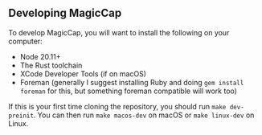
## Developing MagicCap

To develop MagicCap, you will want to install the following on your computer:

- Node 20.11+
- The Rust toolchain
- XCode Developer Tools (if on macOS)
- Foreman (generally I suggest installing Ruby and doing `gem install foreman` for this, but something foreman compatible will work too)

If this is your first time cloning the repository, you should run `make dev-preinit`. You can then run `make macos-dev` on macOS or `make linux-dev` on Linux.
